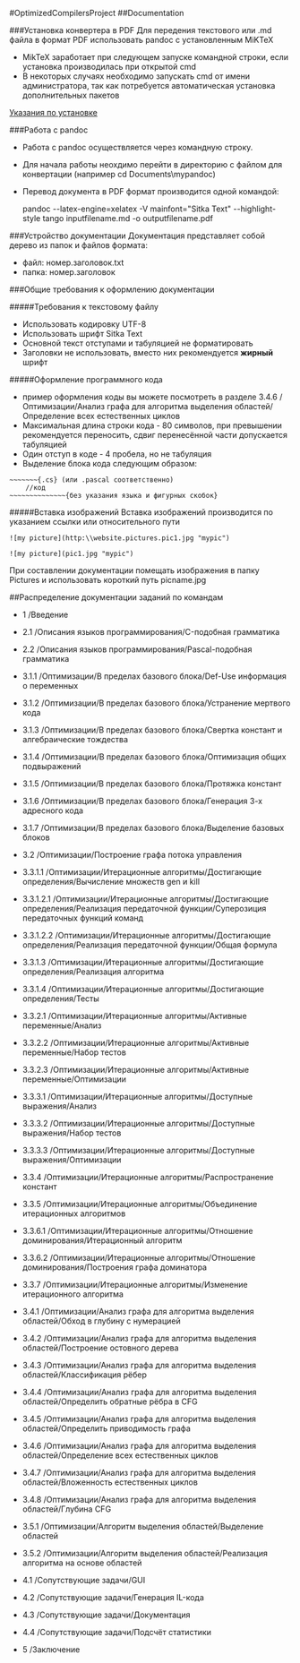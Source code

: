 #OptimizedCompilersProject
##Documentation

###Установка конвертера в PDF
Для передения текстового или .md файла в формат PDF использовать pandoc с установленным MiKTeX
- MikTeX заработает при следующем запуске командной строки, если установка производилась при открытой cmd
- В некоторых случаях необходимо запускать cmd от имени администратора, так как потребуется автоматическая установка дополнительных пакетов 

[Указания по установке](http://pandoc.org/installing.html "pandoc.org/installing.html")

###Работа с pandoc
- Работа с pandoc осуществляется через командную строку.
- Для начала работы неохдимо перейти в директорию с файлом для конвертации (например cd Documents\mypandoc)
- Перевод документа в PDF формат производится одной командой: 

    pandoc --latex-engine=xelatex -V mainfont="Sitka Text" --highlight-style tango inputfilename.md -o outputfilename.pdf

###Устройство документации
Документация представляет собой дерево из папок и файлов формата:
- файл:   номер.заголовок.txt 
- папка:  номер.заголовок     

###Общие требования к оформлению документации

#####Требования к текстовому файлу
- Использовать кодировку UTF-8
- Использовать шрифт Sitka Text
- Основной текст отступами и табуляцией не форматировать
- Заголовки не использовать, вместо них рекомендуется __жирный__ шрифт

#####Оформление программного кода
- пример оформления коды вы можете посмотреть в разделе
3.4.6 /Оптимизации/Анализ графа для алгоритма выделения областей/Определение всех естественных циклов
- Максимальная длина строки кода - 80 символов, при превышении рекомендуется переносить, сдвиг перенесённой части допускается табуляцией
- Один отступ в коде - 4 пробела, но не табуляция
- Выделение блока кода следующим образом:
```{r echo=FALSE, eval=FALSE}
~~~~~~~{.cs} (или .pascal соответственно)
    //код
~~~~~~~~~~~~~~{без указания языка и фигурных скобок}
```

#####Вставка изображений 
Вставка изображений производится по указанием ссылки или относительного пути

```{r echo=FALSE, eval=FALSE}
![my picture](http:\\website.pictures.pic1.jpg "mypic")
```   

```{r echo=FALSE, eval=FALSE}
![my picture](pic1.jpg "mypic")
```   

При составлении документации помещать изображения в папку Pictures и использовать короткий путь picname.jpg

##Распределение документации заданий по командам
- 1 /Введение

- 2.1 /Описания языков программирования/C-подобная грамматика

- 2.2 /Описания языков программирования/Pascal-подобная грамматика

- 3.1.1 /Оптимизации/В пределах базового блока/Def-Use информация о переменных

- 3.1.2 /Оптимизации/В пределах базового блока/Устранение мертвого кода

- 3.1.3 /Оптимизации/В пределах базового блока/Свертка констант и алгебраические тождества

- 3.1.4 /Оптимизации/В пределах базового блока/Оптимизация общих подвыражений

- 3.1.5 /Оптимизации/В пределах базового блока/Протяжка констант

- 3.1.6 /Оптимизации/В пределах базового блока/Генерация 3-х адресного кода

- 3.1.7 /Оптимизации/В пределах базового блока/Выделение базовых блоков

- 3.2 /Оптимизации/Построение графа потока управления

- 3.3.1.1 /Оптимизации/Итерационные алгоритмы/Достигающие определения/Вычисление множеств gen и kill

- 3.3.1.2.1 /Оптимизации/Итерационные алгоритмы/Достигающие определения/Реализация передаточной функции/Суперозиция передаточных функций команд

- 3.3.1.2.2 /Оптимизации/Итерационные алгоритмы/Достигающие определения/Реализация передаточной функции/Общая формула

- 3.3.1.3 /Оптимизации/Итерационные алгоритмы/Достигающие определения/Реализация алгоритма

- 3.3.1.4 /Оптимизации/Итерационные алгоритмы/Достигающие определения/Тесты

- 3.3.2.1 /Оптимизации/Итерационные алгоритмы/Активные переменные/Анализ

- 3.3.2.2 /Оптимизации/Итерационные алгоритмы/Активные переменные/Набор тестов

- 3.3.2.3 /Оптимизации/Итерационные алгоритмы/Активные переменные/Оптимизации

- 3.3.3.1 /Оптимизации/Итерационные алгоритмы/Доступные выражения/Анализ

- 3.3.3.2 /Оптимизации/Итерационные алгоритмы/Доступные выражения/Набор тестов

- 3.3.3.3 /Оптимизации/Итерационные алгоритмы/Доступные выражения/Оптимизации

- 3.3.4 /Оптимизации/Итерационные алгоритмы/Распространение констант

- 3.3.5 /Оптимизации/Итерационные алгоритмы/Объединение итерационных алгоритмов

- 3.3.6.1 /Оптимизации/Итерационные алгоритмы/Отношение доминирования/Итерационный алгоритм

- 3.3.6.2 /Оптимизации/Итерационные алгоритмы/Отношение доминирования/Построения графа доминатора

- 3.3.7 /Оптимизации/Итерационные алгоритмы/Изменение итерационного алгоритма

- 3.4.1 /Оптимизации/Анализ графа для алгоритма выделения областей/Обход в глубину с нумерацией

- 3.4.2 /Оптимизации/Анализ графа для алгоритма выделения областей/Построение остовного дерева

- 3.4.3 /Оптимизации/Анализ графа для алгоритма выделения областей/Классификация рёбер

- 3.4.4 /Оптимизации/Анализ графа для алгоритма выделения областей/Определить обратные рёбра в CFG

- 3.4.5 /Оптимизации/Анализ графа для алгоритма выделения областей/Определить приводимость графа

- 3.4.6 /Оптимизации/Анализ графа для алгоритма выделения областей/Определение всех естественных циклов

- 3.4.7 /Оптимизации/Анализ графа для алгоритма выделения областей/Вложенность естественных циклов

- 3.4.8 /Оптимизации/Анализ графа для алгоритма выделения областей/Глубина CFG

- 3.5.1 /Оптимизации/Алгоритм выделения областей/Выделение областей

- 3.5.2 /Оптимизации/Алгоритм выделения областей/Реализация алгоритма на основе областей

- 4.1 /Сопутствующие задачи/GUI

- 4.2 /Сопутствующие задачи/Генерация IL-кода

- 4.3 /Сопутствующие задачи/Документация

- 4.4 /Сопутствующие задачи/Подсчёт статистики

- 5 /Заключение
